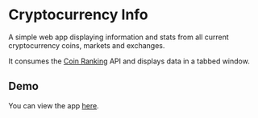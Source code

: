 # Cryptocurrency Info

A simple web app displaying information and stats from all current cryptocurrency coins, markets and exchanges.

It consumes the [Coin Ranking](https://docs.coinranking.com/) API and displays data in a tabbed window.

## Demo

You can view the app [here](https://vasilisg.github.io/Cryptocurrency-Info/).